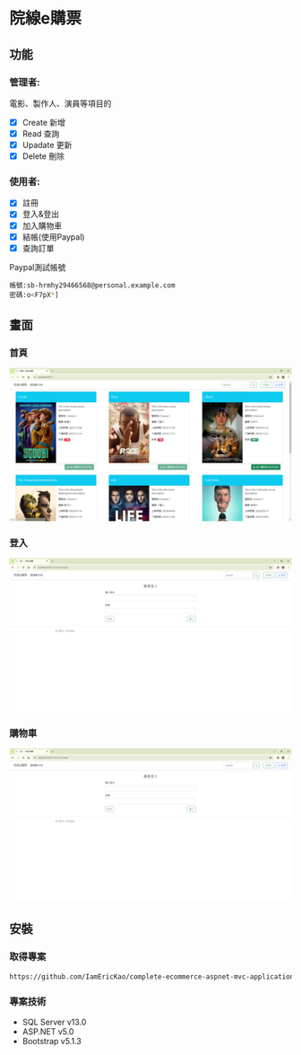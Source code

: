 # 院線e購票

## 功能

### 管理者:
電影、製作人、演員等項目的
- [x] Create 新增
- [x] Read 查詢
- [x] Upadate 更新
- [x] Delete 刪除
        
### 使用者:
- [x] 註冊
- [x] 登入&登出
- [x] 加入購物車 
- [x] 結帳(使用Paypal)
- [x] 查詢訂單 
      
Paypal測試帳號
```bash
帳號:sb-hrmhy29466568@personal.example.com
密碼:o<F7pX*]
```
## 畫面
### 首頁
![首頁](https://raw.githubusercontent.com/IamEricKao/complete-ecommerce-aspnet-mvc-application/master/HomePage.PNG)
### 登入
![登入](https://raw.githubusercontent.com/IamEricKao/complete-ecommerce-aspnet-mvc-application/master/Login.PNG)
### 購物車
![購物車](https://raw.githubusercontent.com/IamEricKao/complete-ecommerce-aspnet-mvc-application/master/Login.PNG)
## 安裝
### 取得專案
```bash
https://github.com/IamEricKao/complete-ecommerce-aspnet-mvc-application.git
```
### 專案技術
- SQL Server v13.0
- ASP.NET v5.0
- Bootstrap v5.1.3

